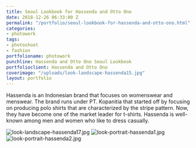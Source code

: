 ```yaml
---
title: Seoul Lookbook for Hassenda and Otto Ono
date: 2018-12-26 06:33:00 Z
permalink: "/portfolio/seoul-lookbook-for-hassenda-and-otto-ono.html"
categories:
- photowork
tags:
- photoshoot
- fashion
portfolioname: photowork
punchline: Hassenda and Otto Ono Seoul Lookbook
portfolioclient: Hassenda and Otto Ono
coverimage: "/uploads/look-landscape-hassenda15.jpg"
layout: portfolio
---
```


Hassenda is an Indonesian brand that focuses on womenswear and menswear. The brand runs under PT. Kopanitia that started off by focusing on producing polo shirts that are characterized by the stripe pattern. Now, they have become one of the market leader for t-shirts. Hassenda is well-known among men and women who like to dress casually.

![look-landscape-hassenda17.jpg](/uploads/look-landscape-hassenda17.jpg)
![look-portrait-hassenda1.jpg](/uploads/look-portrait-hassenda1.jpg)![look-portrait-hassenda2.jpg](/uploads/look-portrait-hassenda2.jpg)

